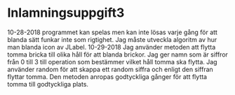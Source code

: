 # Inlamningsuppgift3
10-28-2018 programmet kan spelas men kan inte lösas varje gång för att blanda sätt funkar inte som rigtighet. Jag måste utveckla algoritm av hur man blanda icon av JLabel.
10-29-2018 Jag använder metoden att flytta tomma bricka till olika håll för att blanda brickor. Jag ger namn som är siffror från 0 till 3 till operation som bestämmer vilket håll tomma ska flytta. Jag använder random för att skappa ett random siffra och enligt den siffran flyttar tomma. Den metoden anropas godtyckliga gånger för att flytta tomma till godtyckliga plats.
